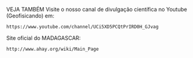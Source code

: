 VEJA TAMBÉM
Visite o nosso canal de divulgação científica no Youtube (Geofisicando) em:

	https://www.youtube.com/channel/UCi5XD5PCQtPrIRD0H_GJvag

Site oficial do MADAGASCAR:

	http://www.ahay.org/wiki/Main_Page
